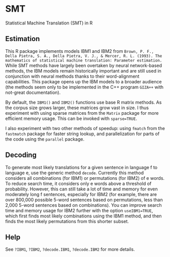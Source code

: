# SMT
Statistical Machine Translation (SMT) in R

## Estimation

This R package implements models IBM1 and IBM2 from `Brown, P. F., Della Pietra, S. A., Della Pietra, V. J., & Mercer, R. L. (1993). The mathematics of statistical machine translation: Parameter estimation.` While SMT methods have largely been overtaken by neural network-based methods, the IBM models remain historically important and are still used in conjunction with neural methods thanks to their word-alignment capabilities. This package opens up the IBM models to a broader audience (the methods seem only to be implemented in the C++ program `GIZA++` with not-great documentation).

By default, the `IBM1()` and `IBM2()` functions use base R matrix methods. As the corpus size grows larger, these matrices grow vast in size. I thus experiment with using sparse matrices from the `Matrix` package for more efficient memory usage. This can be invoked with `sparse=TRUE`.

I also experiment with two other methods of speedup: using `fmatch` from the `fastmatch` package for faster string lookup, and parallelization for parts of the code using the `parallel` package.

## Decoding

To generate most likely translations for a given sentence in language f to language e, 
use the generic method `decode`. Currently this method considers all combinations (for IBM1) or permutations (for IBM2) of e words. To reduce search time, it considers only e words above a threshold of probability. However,
this can still take a lot of time and memory for even moderately long f sentences,
especially for IBM2
(for example, there are over 800,000 possible 5-word sentences based on permutations,
less than 2,000 5-word sentences based on combinations). You can improve search time and memory usage
for IBM2 further with the option `useIBM1=TRUE`, which first finds most likely combinations
using the IBM1 method, and then finds the most likely permutations from this shorter subset.

## Help

See `?IBM1`, `?IBM2`, `?decode.IBM1`, `?decode.IBM2` for more details.
